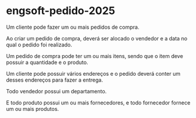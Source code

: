 # engsoft-pedido-2025


Um cliente pode fazer um ou mais pedidos de compra.

Ao criar um pedido de compra, deverá ser alocado o vendedor e a data no qual o pedido foi realizado.

Um pedido de compra pode ter um ou mais itens, sendo que o item deve possuir a quantidade e o produto.

Um cliente pode possuir vários endereços e o pedido deverá conter um desses endereços para fazer a entrega.

Todo vendedor possui um departamento.

E todo produto possui um ou mais fornecedores, e todo fornecedor fornece um ou mais produtos.

